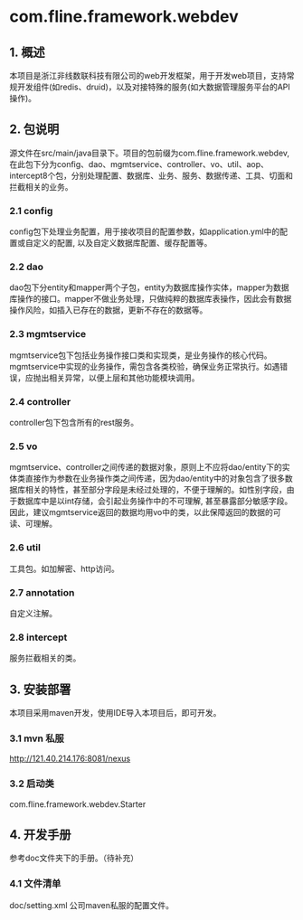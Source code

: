 com.fline.framework.webdev
==================

## 1. 概述

本项目是浙江非线数联科技有限公司的web开发框架，用于开发web项目，支持常规开发组件(如redis、druid)，以及对接特殊的服务(如大数据管理服务平台的API操作)。

## 2. 包说明

源文件在src/main/java目录下。项目的包前缀为com.fline.framework.webdev, 在此包下分为config、dao、mgmtservice、controller、vo、util、aop、intercept8个包，分别处理配置、数据库、业务、服务、数据传递、工具、切面和拦截相关的业务。
### 2.1 config

config包下处理业务配置，用于接收项目的配置参数，如application.yml中的配置或自定义的配置, 以及自定义数据库配置、缓存配置等。
### 2.2 dao

dao包下分entity和mapper两个子包，entity为数据库操作实体，mapper为数据库操作的接口。mapper不做业务处理，只做纯粹的数据库表操作，因此会有数据操作风险，如插入已存在的数据，更新不存在的数据等。

### 2.3 mgmtservice

mgmtservice包下包括业务操作接口类和实现类，是业务操作的核心代码。mgmtservice中实现的业务操作，需包含各类校验，确保业务正常执行。如遇错误，应抛出相关异常，以便上层和其他功能模块调用。

### 2.4 controller

controller包下包含所有的rest服务。

### 2.5 vo

mgmtservice、controller之间传递的数据对象，原则上不应将dao/entity下的实体类直接作为参数在业务操作类之间传递，因为dao/entity中的对象包含了很多数据库相关的特性，甚至部分字段是未经过处理的，不便于理解的。如性别字段，由于数据库中是以int存储，会引起业务操作中的不可理解, 甚至暴露部分敏感字段。因此，建议mgmtservice返回的数据均用vo中的类，以此保障返回的数据的可读、可理解。

### 2.6 util

工具包。如加解密、http访问。

### 2.7 annotation

自定义注解。

### 2.8 intercept

服务拦截相关的类。

## 3. 安装部署

本项目采用maven开发，使用IDE导入本项目后，即可开发。
### 3.1 mvn 私服

http://121.40.214.176:8081/nexus 

### 3.2 启动类

com.fline.framework.webdev.Starter

## 4. 开发手册
参考doc文件夹下的手册。（待补充）

### 4.1 文件清单
doc/setting.xml 公司maven私服的配置文件。

